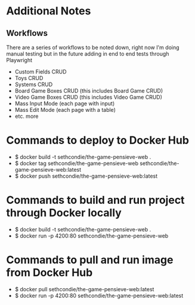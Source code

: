 # Additional Notes

## Workflows
There are a series of workflows to be noted down, right now I'm doing manual testing but in the future adding in end to end tests through Playwright
- Custom Fields CRUD
- Toys CRUD
- Systems CRUD
- Board Game Boxes CRUD (this includes Board Game CRUD)
- Video Game Boxes CRUD (this includes Video Game CRUD)
- Mass Input Mode (each page with input)
- Mass Edit Mode (each page with a table)
- etc. more

# Commands to deploy to Docker Hub
- $ docker build -t sethcondie/the-game-pensieve-web .
- $ docker tag sethcondie/the-game-pensieve-web sethcondie/the-game-pensieve-web:latest
- $ docker push sethcondie/the-game-pensieve-web:latest

# Commands to build and run project through Docker locally
- $ docker build -t sethcondie/the-game-pensieve-web .
- $ docker run -p 4200:80 sethcondie/the-game-pensieve-web

# Commands to pull and run image from Docker Hub
- $ docker pull sethcondie/the-game-pensieve-web:latest
- $ docker run -p 4200:80 sethcondie/the-game-pensieve-web:latest